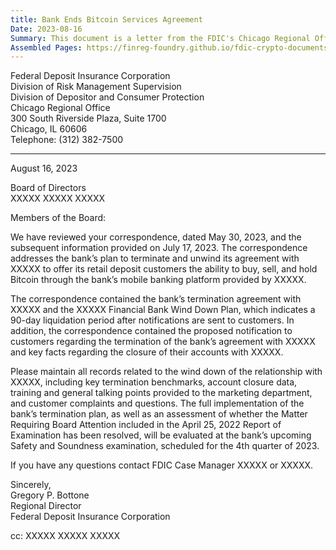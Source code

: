 ```yaml
---
title: Bank Ends Bitcoin Services Agreement
Date: 2023-08-16
Summary: This document is a letter from the FDIC's Chicago Regional Office to a bank's Board of Directors acknowledging the bank's plan to terminate and unwind its agreement with a third party that allowed retail deposit customers to buy, sell, and hold Bitcoin through the bank's mobile banking platform. The FDIC notes receipt of the termination agreement, wind down plan with a 90-day liquidation period, and proposed customer notifications. The letter instructs the bank to maintain all records related to the wind down process, including termination benchmarks, account closure data, training materials, and customer complaints. The FDIC indicates that full implementation of the termination plan and resolution of a previously identified Matter Requiring Board Attention will be evaluated during an upcoming Safety and Soundness examination scheduled for the 4th quarter of 2023. (AI-generated)
Assembled Pages: https://finreg-foundry.github.io/fdic-crypto-documents//assets/assembled_pages/pause_letter_2023-08-16.pdf
---
```

Federal Deposit Insurance Corporation  
Division of Risk Management Supervision  
Division of Depositor and Consumer Protection  
Chicago Regional Office  
300 South Riverside Plaza, Suite 1700  
Chicago, IL 60606  
Telephone: (312) 382-7500  

---

August 16, 2023  

Board of Directors  
XXXXX XXXXX XXXXX  

Members of the Board:

We have reviewed your correspondence, dated May 30, 2023, and the subsequent information provided on July 17, 2023. The correspondence addresses the bank’s plan to terminate and unwind its agreement with XXXXX to offer its retail deposit customers the ability to buy, sell, and hold Bitcoin through the bank’s mobile banking platform provided by XXXXX.

The correspondence contained the bank’s termination agreement with XXXXX and the XXXXX Financial Bank Wind Down Plan, which indicates a 90-day liquidation period after notifications are sent to customers. In addition, the correspondence contained the proposed notification to customers regarding the termination of the bank’s agreement with XXXXX and key facts regarding the closure of their accounts with XXXXX.

Please maintain all records related to the wind down of the relationship with XXXXX, including key termination benchmarks, account closure data, training and general talking points provided to the marketing department, and customer complaints and questions. The full implementation of the bank’s termination plan, as well as an assessment of whether the Matter Requiring Board Attention included in the April 25, 2022 Report of Examination has been resolved, will be evaluated at the bank’s upcoming Safety and Soundness examination, scheduled for the 4th quarter of 2023.

If you have any questions contact FDIC Case Manager XXXXX or XXXXX.

Sincerely,  
Gregory P. Bottone  
Regional Director  
Federal Deposit Insurance Corporation  

cc: XXXXX XXXXX XXXXX